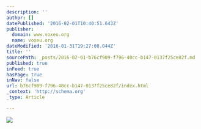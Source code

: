 ```yaml
---
description: ''
author: []
datePublished: '2016-02-01T10:40:51.643Z'
publisher:
  domain: www.voxeu.org
  name: voxeu.org
dateModified: '2016-01-31T19:27:08.044Z'
title: ''
sourcePath: _posts/2016-02-01-b76cf909-f796-40cc-b147-0137f25ce82f.md
published: true
inFeed: true
hasPage: true
inNav: false
url: b76cf909-f796-40cc-b147-0137f25ce82f/index.html
_context: 'http://schema.org'
_type: Article

---
```

![](http://www.voxeu.org/sites/default/files/image/FromMay2014/kerr%20fig1%2029%20jan.png)